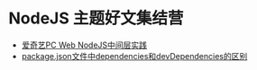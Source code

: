 # NodeJS 主题好文集结营

+ [爱奇艺PC Web NodeJS中间层实践](https://mp.weixin.qq.com/s/0VjxGnF8mgOFx_oSiLUz5Q)
+ [package.json文件中dependencies和devDependencies的区别](https://www.cnblogs.com/jimaww/p/10179388.html)